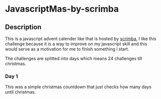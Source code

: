 # JavascriptMas-by-scrimba


## Description
This is a javascript advent calender like that is hosted by <a href="https://scrimba.com/learn/javascriptmas">scrimba</a>, I like this challenge because it is a way to improve on my javascript skill and this would serve as a motivation for me to finish something i start.

The challenges are splitted into days which means 24 challenges till christmas.

### Day 1 
This was a simple christmas countdown that just checks how many days until christmas. 
